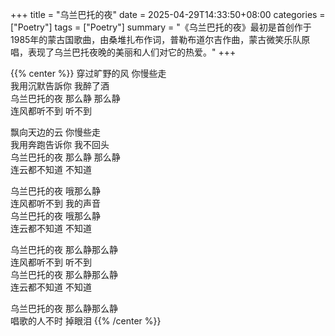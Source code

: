 +++
title = "乌兰巴托的夜"
date = 2025-04-29T14:33:50+08:00
categories = ["Poetry"]
tags = ["Poetry"]
summary = "《乌兰巴托的夜》最初是首创作于1985年的蒙古国歌曲，由桑堆扎布作词，普勒布道尔吉作曲，蒙古微笑乐队原唱，表现了乌兰巴托夜晚的美丽和人们对它的热爱。"
+++

{{% center %}}
穿过旷野的风 你慢些走\
我用沉默告訴你 我醉了酒\
乌兰巴托的夜 那么静 那么静\
连风都听不到 听不到

飘向天边的云 你慢些走\
我用奔跑告诉你 我不回头\
乌兰巴托的夜 那么静 那么静\
连云都不知道 不知道

乌兰巴托的夜 哦那么静\
连风都听不到 我的声音\
乌兰巴托的夜 哦那么静\
连云都不知道 不知道

乌兰巴托的夜 那么静那么静\
连风都听不到 听不到\
乌兰巴托的夜 那么静那么静\
连云都不知道 不知道

乌兰巴托的夜 那么静那么静\
唱歌的人不时 掉眼泪
{{% /center %}}
